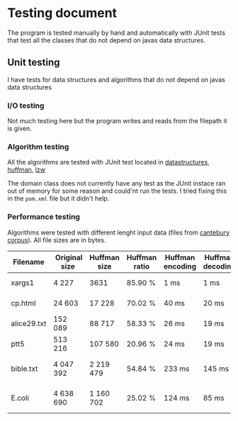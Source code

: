 # Testing document

The program is tested manually by hand and automatically with JUnit tests that test all the classes that do not depend on javas data structures.

## Unit testing
I have tests for data structures and algorithms that do not depend on javas data structures

### I/O testing
Not much testing here but the program writes and reads from the filepath it is given.

### Algorithm testing
All the algorithms are tested with JUnit test located in [datastructures](../kompressori/src/test/java/kompressori/datastructures/), [huffman](../kompressori/src/test/java/kompressori/huffman/), [lzw](../kompressori/src/test/java/kompressori/lzw)

The domain class does not currently have any test as the JUnit instace ran out of memory for some reason and could'nt run the tests. I tried fixing this in the `pom.xml` file but it didn't help.

### Performance testing
Algorithms were tested with different lenght input data (files from [cantebury corpus](http://corpus.canterbury.ac.nz)). All file sizes are in bytes.

Filename | Original size | Huffman size | Huffman ratio | Huffman encoding | Huffman decoding | LZW size | LZW ratio | LZW encoding | LZW decoding
--- | --- | --- | --- | --- | --- | --- | --- | --- | ---
xargs1 | 4 227 | 3631 | 85.90 % | 1 ms | 1 ms | 3 584 | 84.79 % | 2 ms | 1 ms
cp.html | 24 603 | 17 228 | 70.02 % | 40 ms | 20 ms | 14 948 | 60.76 % | 52 ms | 20 ms
alice29.txt | 152 089 | 88 717 | 58.33 % | 26 ms | 19 ms | 70 148 | 46.12 % | 154 ms | 25 ms
ptt5 | 513 216 | 107 580 | 20.96 % | 24 ms | 19 ms | 70 116 | 13.66 % | 2367 ms | 24 ms
bible.txt | 4 047 392 | 2 219 479 | 54.84 % | 233 ms | 145 ms | 1 501 028 | 37.09 % | 1361 ms | 185 ms
E.coli | 4 638 690 | 1 160 702 | 25.02 % | 124 ms | 85 ms | 1 342 576 | 28.94 % | 602 ms | 147 ms
